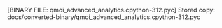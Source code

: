 [BINARY FILE: qmoi_advanced_analytics.cpython-312.pyc]
Stored copy: docs/converted-binary/qmoi_advanced_analytics.cpython-312.pyc
